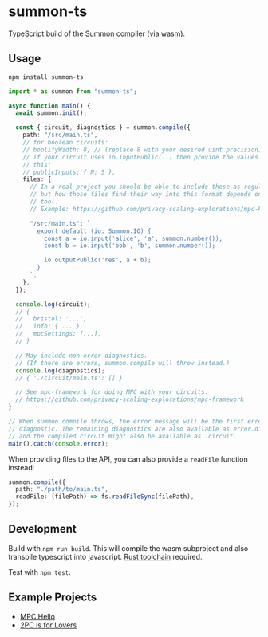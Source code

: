 # summon-ts

TypeScript build of the
[Summon](https://github.com/privacy-scaling-explorations/summon) compiler (via
wasm).

## Usage

```sh
npm install summon-ts
```

```ts
import * as summon from "summon-ts";

async function main() {
  await summon.init();

  const { circuit, diagnostics } = summon.compile({
    path: "/src/main.ts",
    // for boolean circuits:
    // boolifyWidth: 8, // (replace 8 with your desired uint precision)
    // if your circuit uses io.inputPublic(..) then provide the values like
    // this:
    // publicInputs: { N: 5 },
    files: {
      // In a real project you should be able to include these as regular files,
      // but how those files find their way into this format depends on your build
      // tool.
      // Example: https://github.com/privacy-scaling-explorations/mpc-hello/blob/c1c8092/src/getCircuitFiles.ts

      "/src/main.ts": `
        export default (io: Summon.IO) {
          const a = io.input('alice', 'a', summon.number());
          const b = io.input('bob', 'b', summon.number());

          io.outputPublic('res', a + b);
        }
      `,
    },
  });

  console.log(circuit);
  // {
  //   bristol: '...',
  //   info: { ... },
  //   mpcSettings: [...],
  // }

  // May include non-error diagnostics.
  // (If there are errors, summon.compile will throw instead.)
  console.log(diagnostics);
  // { './circuit/main.ts': [] }

  // See mpc-framework for doing MPC with your circuits.
  // https://github.com/privacy-scaling-explorations/mpc-framework
}

// When summon.compile throws, the error message will be the first error
// diagnostic. The remaining diagnostics are also available as error.diagnostics
// and the compiled circuit might also be available as .circuit.
main().catch(console.error);
```

When providing files to the API, you can also provide a `readFile` function
instead:

```ts
summon.compile({
  path: "./path/to/main.ts",
  readFile: (filePath) => fs.readFileSync(filePath),
});
```

## Development

Build with `npm run build`. This will compile the wasm subproject and also
transpile typescript into javascript. [Rust toolchain](https://rustup.rs/)
required.

Test with `npm test`.

## Example Projects

- [MPC Hello](https://mpc.pse.dev/apps/hello)
- [2PC is for Lovers](https://mpc.pse.dev/apps/2pc-is-for-lovers/)

